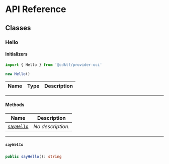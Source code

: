 # API Reference <a name="API Reference" id="api-reference"></a>



## Classes <a name="Classes" id="Classes"></a>

### Hello <a name="Hello" id="@cdktf/provider-oci.Hello"></a>

#### Initializers <a name="Initializers" id="@cdktf/provider-oci.Hello.Initializer"></a>

```typescript
import { Hello } from '@cdktf/provider-oci'

new Hello()
```

| **Name** | **Type** | **Description** |
| --- | --- | --- |

---

#### Methods <a name="Methods" id="Methods"></a>

| **Name** | **Description** |
| --- | --- |
| <code><a href="#@cdktf/provider-oci.Hello.sayHello">sayHello</a></code> | *No description.* |

---

##### `sayHello` <a name="sayHello" id="@cdktf/provider-oci.Hello.sayHello"></a>

```typescript
public sayHello(): string
```





